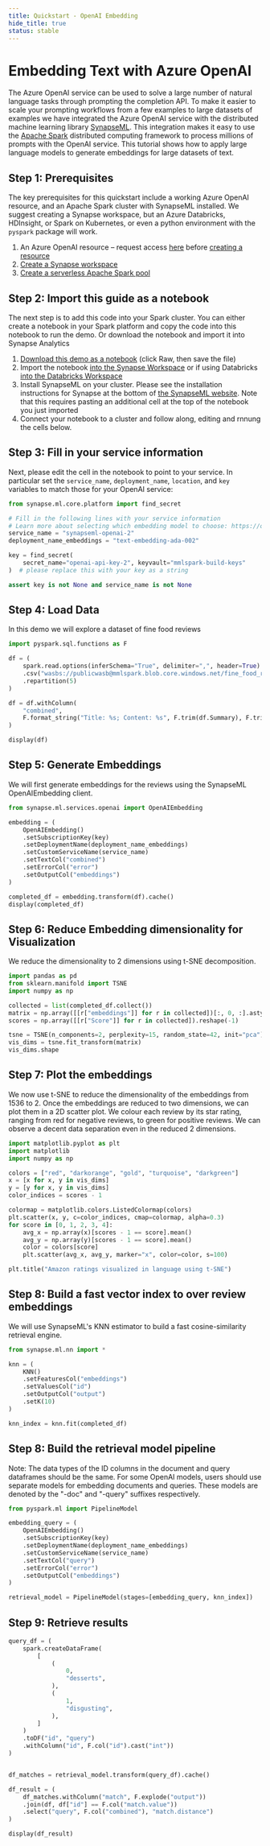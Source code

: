 ```yaml
---
title: Quickstart - OpenAI Embedding
hide_title: true
status: stable
---
```

# Embedding Text with Azure OpenAI

The Azure OpenAI service can be used to solve a large number of natural language tasks through prompting the completion API. To make it easier to scale your prompting workflows from a few examples to large datasets of examples we have integrated the Azure OpenAI service with the distributed machine learning library [SynapseML](https://www.microsoft.com/en-us/research/blog/synapseml-a-simple-multilingual-and-massively-parallel-machine-learning-library/). This integration makes it easy to use the [Apache Spark](https://spark.apache.org/) distributed computing framework to process millions of prompts with the OpenAI service. This tutorial shows how to apply large language models to generate embeddings for large datasets of text. 

## Step 1: Prerequisites

The key prerequisites for this quickstart include a working Azure OpenAI resource, and an Apache Spark cluster with SynapseML installed. We suggest creating a Synapse workspace, but an Azure Databricks, HDInsight, or Spark on Kubernetes, or even a python environment with the `pyspark` package will work. 

1. An Azure OpenAI resource – request access [here](https://customervoice.microsoft.com/Pages/ResponsePage.aspx?id=v4j5cvGGr0GRqy180BHbR7en2Ais5pxKtso_Pz4b1_xUOFA5Qk1UWDRBMjg0WFhPMkIzTzhKQ1dWNyQlQCN0PWcu) before [creating a resource](https://docs.microsoft.com/en-us/azure/cognitive-services/openai/how-to/create-resource?pivots=web-portal#create-a-resource)
1. [Create a Synapse workspace](https://docs.microsoft.com/en-us/azure/synapse-analytics/get-started-create-workspace)
1. [Create a serverless Apache Spark pool](https://docs.microsoft.com/en-us/azure/synapse-analytics/get-started-analyze-spark#create-a-serverless-apache-spark-pool)


## Step 2: Import this guide as a notebook

The next step is to add this code into your Spark cluster. You can either create a notebook in your Spark platform and copy the code into this notebook to run the demo. Or download the notebook and import it into Synapse Analytics

1.	[Download this demo as a notebook](https://github.com/microsoft/SynapseML/blob/master/notebooks/features/cognitive_services/CognitiveServices%20-%20OpenAI%20Embedding.ipynb) (click Raw, then save the file)
1.	Import the notebook [into the Synapse Workspace](https://docs.microsoft.com/en-us/azure/synapse-analytics/spark/apache-spark-development-using-notebooks#create-a-notebook) or if using Databricks [into the Databricks Workspace](https://docs.microsoft.com/en-us/azure/databricks/notebooks/notebooks-manage#create-a-notebook)
1. Install SynapseML on your cluster. Please see the installation instructions for Synapse at the bottom of [the SynapseML website](https://microsoft.github.io/SynapseML/). Note that this requires pasting an additional cell at the top of the notebook you just imported
3.	Connect your notebook to a cluster and follow along, editing and rnnung the cells below.

## Step 3: Fill in your service information

Next, please edit the cell in the notebook to point to your service. In particular set the `service_name`, `deployment_name`, `location`, and `key` variables to match those for your OpenAI service:


```python
from synapse.ml.core.platform import find_secret

# Fill in the following lines with your service information
# Learn more about selecting which embedding model to choose: https://openai.com/blog/new-and-improved-embedding-model
service_name = "synapseml-openai-2"
deployment_name_embeddings = "text-embedding-ada-002"

key = find_secret(
    secret_name="openai-api-key-2", keyvault="mmlspark-build-keys"
)  # please replace this with your key as a string

assert key is not None and service_name is not None
```

## Step 4: Load Data

In this demo we will explore a dataset of fine food reviews


```python
import pyspark.sql.functions as F

df = (
    spark.read.options(inferSchema="True", delimiter=",", header=True)
    .csv("wasbs://publicwasb@mmlspark.blob.core.windows.net/fine_food_reviews_1k.csv")
    .repartition(5)
)

df = df.withColumn(
    "combined",
    F.format_string("Title: %s; Content: %s", F.trim(df.Summary), F.trim(df.Text)),
)

display(df)
```

## Step 5: Generate Embeddings

We will first generate embeddings for the reviews using the SynapseML OpenAIEmbedding client.


```python
from synapse.ml.services.openai import OpenAIEmbedding

embedding = (
    OpenAIEmbedding()
    .setSubscriptionKey(key)
    .setDeploymentName(deployment_name_embeddings)
    .setCustomServiceName(service_name)
    .setTextCol("combined")
    .setErrorCol("error")
    .setOutputCol("embeddings")
)

completed_df = embedding.transform(df).cache()
display(completed_df)
```

## Step 6: Reduce Embedding dimensionality for Visualization
We reduce the dimensionality to 2 dimensions using t-SNE decomposition.


```python
import pandas as pd
from sklearn.manifold import TSNE
import numpy as np

collected = list(completed_df.collect())
matrix = np.array([[r["embeddings"]] for r in collected])[:, 0, :].astype(np.float64)
scores = np.array([[r["Score"]] for r in collected]).reshape(-1)

tsne = TSNE(n_components=2, perplexity=15, random_state=42, init="pca")
vis_dims = tsne.fit_transform(matrix)
vis_dims.shape
```

## Step 7: Plot the embeddings

We now use t-SNE to reduce the dimensionality of the embeddings from 1536 to 2. Once the embeddings are reduced to two dimensions, we can plot them in a 2D scatter plot. We colour each review by its star rating, ranging from red for negative reviews, to green for positive reviews. We can observe a decent data separation even in the reduced 2 dimensions.


```python
import matplotlib.pyplot as plt
import matplotlib
import numpy as np

colors = ["red", "darkorange", "gold", "turquoise", "darkgreen"]
x = [x for x, y in vis_dims]
y = [y for x, y in vis_dims]
color_indices = scores - 1

colormap = matplotlib.colors.ListedColormap(colors)
plt.scatter(x, y, c=color_indices, cmap=colormap, alpha=0.3)
for score in [0, 1, 2, 3, 4]:
    avg_x = np.array(x)[scores - 1 == score].mean()
    avg_y = np.array(y)[scores - 1 == score].mean()
    color = colors[score]
    plt.scatter(avg_x, avg_y, marker="x", color=color, s=100)

plt.title("Amazon ratings visualized in language using t-SNE")
```

## Step 8: Build a fast vector index to over review embeddings

We will use SynapseML's KNN estimator to build a fast cosine-similarity retrieval engine.


```python
from synapse.ml.nn import *

knn = (
    KNN()
    .setFeaturesCol("embeddings")
    .setValuesCol("id")
    .setOutputCol("output")
    .setK(10)
)

knn_index = knn.fit(completed_df)
```

## Step 8: Build the retrieval model pipeline

Note: The data types of the ID columns in the document and query dataframes should be the same. For some OpenAI models, users should use separate models for embedding documents and queries. These models are denoted by the "-doc" and "-query" suffixes respectively.


```python
from pyspark.ml import PipelineModel

embedding_query = (
    OpenAIEmbedding()
    .setSubscriptionKey(key)
    .setDeploymentName(deployment_name_embeddings)
    .setCustomServiceName(service_name)
    .setTextCol("query")
    .setErrorCol("error")
    .setOutputCol("embeddings")
)

retrieval_model = PipelineModel(stages=[embedding_query, knn_index])
```

## Step 9: Retrieve results


```python
query_df = (
    spark.createDataFrame(
        [
            (
                0,
                "desserts",
            ),
            (
                1,
                "disgusting",
            ),
        ]
    )
    .toDF("id", "query")
    .withColumn("id", F.col("id").cast("int"))
)


df_matches = retrieval_model.transform(query_df).cache()

df_result = (
    df_matches.withColumn("match", F.explode("output"))
    .join(df, df["id"] == F.col("match.value"))
    .select("query", F.col("combined"), "match.distance")
)

display(df_result)
```
